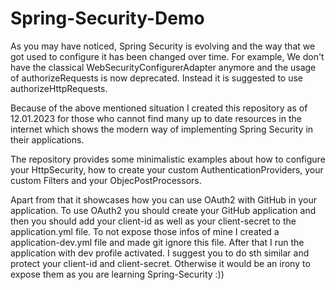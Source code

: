 # Spring-Security-Demo

As you may have noticed, Spring Security is evolving and the way that we got used to configure it has been changed over time. For example,
We don't have the classical WebSecurityConfigurerAdapter anymore and the usage of authorizeRequests is now deprecated. Instead it is
suggested to use authorizeHttpRequests.

Because of the above mentioned situation I created this repository as of 12.01.2023 for those who cannot find many up to date resources in the internet
which shows the modern way of implementing Spring Security in their applications.

The repository provides some minimalistic examples about how to configure your HttpSecurity, how to create your custom AuthenticationProviders, your custom Filters and your ObjecPostProcessors.

Apart from that it showcases how you can use OAuth2 with GitHub in your application. To use OAuth2 you should create your GitHub application and then you should
add your client-id as well as your client-secret to the application.yml file. To not expose those infos of mine I created a application-dev.yml file and made git
ignore this file. After that I run the application with dev profile activated. I suggest you to do sth similar and protect your client-id and client-secret.
Otherwise it would be an irony to expose them as you are learning Spring-Security :))
